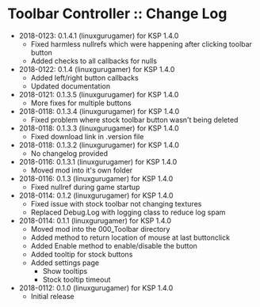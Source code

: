 # Toolbar Controller :: Change Log

* 2018-0123: 0.1.4.1 (linuxgurugamer) for KSP 1.4.0
	+ Fixed harmless nullrefs which were happening after clicking toolbar button
	+ Added checks to all callbacks for nulls
* 2018-0122: 0.1.4 (linuxgurugamer) for KSP 1.4.0
	+ Added left/right button callbacks
	+ Updated documentation
* 2018-0121: 0.1.3.5 (linuxgurugamer) for KSP 1.4.0
	+ More fixes for multiple buttons
* 2018-0118: 0.1.3.4 (linuxgurugamer) for KSP 1.4.0
	+ Fixed problem where stock toolbar button wasn't being deleted
* 2018-0118: 0.1.3.3 (linuxgurugamer) for KSP 1.4.0
	+ Fixed download link in .version file
* 2018-0118: 0.1.3.2 (linuxgurugamer) for KSP 1.4.0
	+ No changelog provided
* 2018-0116: 0.1.3.1 (linuxgurugamer) for KSP 1.4.0
	+ Moved mod into it's own folder
* 2018-0116: 0.1.3 (linuxgurugamer) for KSP 1.4.0
	+ Fixed nullref during game startup
* 2018-0114: 0.1.2 (linuxgurugamer) for KSP 1.4.0
	+ Fixed issue with stock toolbar not changing textures
	+ Replaced Debug.Log with logging class to reduce log spam
* 2018-0114: 0.1.1 (linuxgurugamer) for KSP 1.4.0
	+ Moved mod into the 000_Toolbar directory
	+ Added method to return location of mouse at last buttonclick
	+ Added Enable method to enable/disable the button
	+ Added tooltip for stock buttons
	+ Added settings page
		- Show tooltips
		- Stock tooltip timeout
* 2018-0112: 0.1.0 (linuxgurugamer) for KSP 1.4.0
	+ Initial release
